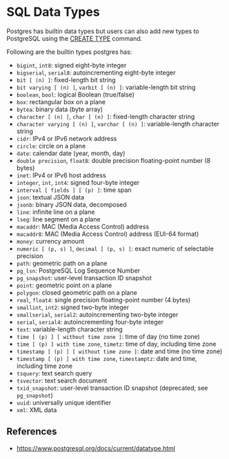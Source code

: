 # SQL Data Types

Postgres has builtin data types but users can also add new types to PostgreSQL using the [CREATE TYPE](https://www.postgresql.org/docs/current/sql-createtype.html) command.

Following are the builtin types postgres has:

- `bigint`, `int8`: signed eight-byte integer
- `bigserial`, `serial8`: autoincrementing eight-byte integer
- `bit [ (n) ]`: fixed-length bit string
- `bit varying [ (n) ]`, `varbit [ (n) ]`: variable-length bit string
- `boolean`, `bool`: logical Boolean (true/false)
- `box`: rectangular box on a plane
- `bytea`: binary data (byte array)
- `character [ (n) ]`, `char [ (n) ]`: fixed-length character string
- `character varying [ (n) ]`, `varchar [ (n) ]`: variable-length character string
- `cidr`: IPv4 or IPv6 network address
- `circle`: circle on a plane
- `date`: calendar date (year, month, day)
- `double precision`, `float8`: double precision floating-point number (8 bytes)
- `inet`: IPv4 or IPv6 host address
- `integer`, `int`, `int4`: signed four-byte integer
- `interval [ fields ] [ (p) ]`: time span
- `json`: textual JSON data
- `jsonb`: binary JSON data, decomposed
- `line`: infinite line on a plane
- `lseg`: line segment on a plane
- `macaddr`: MAC (Media Access Control) address
- `macaddr8`: MAC (Media Access Control) address (EUI-64 format)
- `money`: currency amount
- `numeric [ (p, s) ]`, `decimal [ (p, s) ]`: exact numeric of selectable precision
- `path`: geometric path on a plane
- `pg_lsn`: PostgreSQL Log Sequence Number
- `pg_snapshot`: user-level transaction ID snapshot
- `point`: geometric point on a plane
- `polygon`: closed geometric path on a plane
- `real`, `float4`: single precision floating-point number (4 bytes)
- `smallint`, `int2`: signed two-byte integer
- `smallserial`, `serial2`: autoincrementing two-byte integer
- `serial`, `serial4`: autoincrementing four-byte integer
- `text`: variable-length character string
- `time [ (p) ] [ without time zone ]`: time of day (no time zone)
- `time [ (p) ] with time zone`, `timetz`: time of day, including time zone
- `timestamp [ (p) ] [ without time zone ]`: date and time (no time zone)
- `timestamp [ (p) ] with time zone`, `timestamptz`: date and time, including time zone
- `tsquery`: text search query
- `tsvector`: text search document
- `txid_snapshot`: user-level transaction ID snapshot (deprecated; see `pg_snapshot`)
- `uuid`: universally unique identifier
- `xml`: XML data

## References
- https://www.postgresql.org/docs/current/datatype.html
